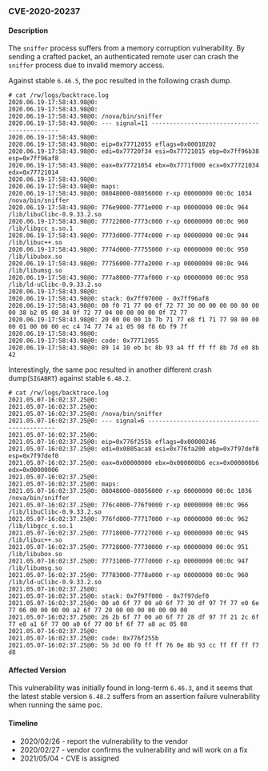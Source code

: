 ### CVE-2020-20237

#### Description

The `sniffer` process suffers from a memory corruption vulnerability. By sending a crafted packet, an authenticated remote user can crash the `sniffer` process due to invalid memory access.

Against stable `6.46.5`, the poc resulted in the following crash dump.

```shell
# cat /rw/logs/backtrace.log 
2020.06.19-17:58:43.98@0: 
2020.06.19-17:58:43.98@0: 
2020.06.19-17:58:43.98@0: /nova/bin/sniffer
2020.06.19-17:58:43.98@0: --- signal=11 --------------------------------------------
2020.06.19-17:58:43.98@0: 
2020.06.19-17:58:43.98@0: eip=0x77712055 eflags=0x00010202
2020.06.19-17:58:43.98@0: edi=0x77720f34 esi=0x77721015 ebp=0x7ff96b38 esp=0x7ff96af8
2020.06.19-17:58:43.98@0: eax=0x77721054 ebx=0x7771f000 ecx=0x77721034 edx=0x77721014
2020.06.19-17:58:43.98@0: 
2020.06.19-17:58:43.98@0: maps:
2020.06.19-17:58:43.98@0: 08048000-08056000 r-xp 00000000 00:0c 1034       /nova/bin/sniffer
2020.06.19-17:58:43.98@0: 776e9000-7771e000 r-xp 00000000 00:0c 964        /lib/libuClibc-0.9.33.2.so
2020.06.19-17:58:43.98@0: 77722000-7773c000 r-xp 00000000 00:0c 960        /lib/libgcc_s.so.1
2020.06.19-17:58:43.98@0: 7773d000-7774c000 r-xp 00000000 00:0c 944        /lib/libuc++.so
2020.06.19-17:58:43.98@0: 7774d000-77755000 r-xp 00000000 00:0c 950        /lib/libubox.so
2020.06.19-17:58:43.98@0: 77756000-777a2000 r-xp 00000000 00:0c 946        /lib/libumsg.so
2020.06.19-17:58:43.98@0: 777a8000-777af000 r-xp 00000000 00:0c 958        /lib/ld-uClibc-0.9.33.2.so
2020.06.19-17:58:43.98@0: 
2020.06.19-17:58:43.98@0: stack: 0x7ff97000 - 0x7ff96af8 
2020.06.19-17:58:43.98@0: 00 f0 71 77 00 0f 72 77 30 00 00 00 00 00 00 00 38 b2 05 08 34 0f 72 77 04 00 00 00 00 0f 72 77 
2020.06.19-17:58:43.98@0: 20 00 00 00 1b 7b 71 77 e8 f1 71 77 98 00 00 00 01 00 00 00 ec c4 74 77 74 a1 05 08 f8 6b f9 7f 
2020.06.19-17:58:43.98@0: 
2020.06.19-17:58:43.98@0: code: 0x77712055
2020.06.19-17:58:43.98@0: 89 14 10 eb bc 8b 93 a4 ff ff ff 8b 7d e0 8b 42
```

Interestingly, the same poc resulted in another different crash dump(`SIGABRT`) against stable `6.48.2`.

```shell
# cat /rw/logs/backtrace.log
2021.05.07-16:02:37.25@0: 
2021.05.07-16:02:37.25@0: 
2021.05.07-16:02:37.25@0: /nova/bin/sniffer
2021.05.07-16:02:37.25@0: --- signal=6 --------------------------------------------
2021.05.07-16:02:37.25@0: 
2021.05.07-16:02:37.25@0: eip=0x776f255b eflags=0x00000246
2021.05.07-16:02:37.25@0: edi=0x0805aca8 esi=0x776fa200 ebp=0x7f97def8 esp=0x7f97def0
2021.05.07-16:02:37.25@0: eax=0x00000000 ebx=0x000000b6 ecx=0x000000b6 edx=0x00000006
2021.05.07-16:02:37.25@0: 
2021.05.07-16:02:37.25@0: maps:
2021.05.07-16:02:37.25@0: 08048000-08056000 r-xp 00000000 00:0c 1036       /nova/bin/sniffer
2021.05.07-16:02:37.25@0: 776c4000-776f9000 r-xp 00000000 00:0c 966        /lib/libuClibc-0.9.33.2.so
2021.05.07-16:02:37.25@0: 776fd000-77717000 r-xp 00000000 00:0c 962        /lib/libgcc_s.so.1
2021.05.07-16:02:37.25@0: 77718000-77727000 r-xp 00000000 00:0c 945        /lib/libuc++.so
2021.05.07-16:02:37.25@0: 77728000-77730000 r-xp 00000000 00:0c 951        /lib/libubox.so
2021.05.07-16:02:37.25@0: 77731000-7777d000 r-xp 00000000 00:0c 947        /lib/libumsg.so
2021.05.07-16:02:37.25@0: 77783000-7778a000 r-xp 00000000 00:0c 960        /lib/ld-uClibc-0.9.33.2.so
2021.05.07-16:02:37.25@0: 
2021.05.07-16:02:37.25@0: stack: 0x7f97f000 - 0x7f97def0 
2021.05.07-16:02:37.25@0: 00 a0 6f 77 00 a0 6f 77 30 df 97 7f 77 e0 6e 77 06 00 00 00 00 a2 6f 77 20 00 00 00 00 00 00 00 
2021.05.07-16:02:37.25@0: 26 2b 6f 77 00 a0 6f 77 28 df 97 7f 21 2c 6f 77 e8 a1 6f 77 00 a0 6f 77 00 bf 6f 77 a8 ac 05 08 
2021.05.07-16:02:37.25@0: 
2021.05.07-16:02:37.25@0: code: 0x776f255b
2021.05.07-16:02:37.25@0: 5b 3d 00 f0 ff ff 76 0e 8b 93 cc ff ff ff f7 d8
```

#### Affected Version

This vulnerability was initially found in long-term  `6.46.3`, and it seems that the latest stable version `6.48.2` suffers from an assertion failure vulnerability when running the same poc.

#### Timeline

+ 2020/02/26 - report the vulnerability to the vendor
+ 2020/02/27 - vendor confirms the vulnerability and will work on a fix
+ 2021/05/04 - CVE is assigned

